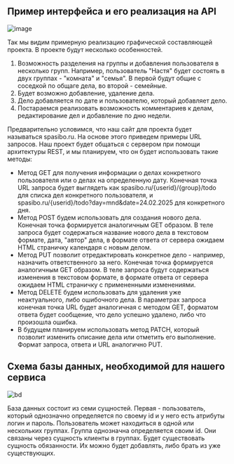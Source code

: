 ## Пример интерфейса и его реализация на API

![image](https://github.com/user-attachments/assets/4ab1d430-21f0-4d15-a4ed-81463c20ebb3)

Так мы видим примерную реализацию графической составляющей проекта. В проекте будут несколько особенностей. 
1. Возможность разделения на группы и добавления пользователя в несколько групп. Например, пользователь "Настя" будет состоять в двух группах - "комната" и "семья". В первой будут общие с соседкой по общаге дела, во второй - семейные.
2. Будет возможно добавление, удаление дела.
3. Дело добавляется по дате и пользователю, который добавляет дело.
4. Постараемся реализовать возможность комментариев к делам, редактирование дел и добавление по дню недели.

Предварительно условимся, что наш сайт для проекта будет называться spasibo.ru. На основе этого приведем примеры URL запросов. Наш проект будет общаться с сервером при помощи архитектуры REST, и мы планируем, что он будет использовать такие методы:
* Метод GET для получения информации о делах конкретного пользователя или о делах на определенную дату. Конечная точка URL запроса будет выглядеть как spasibo.ru/{userid}/{group}/todo для списка дел конкретного пользователя, и spasibo.ru/{userid}/todo?day=mnd&date=24.02.2025 для конкретного дня.
* Метод POST будем использовать для создания нового дела. Конечная точка формируется аналогичным GET образом. В теле запроса будет содержаться название нового дела в текстовом формате, дата, "автор" дела, в формате ответа от сервера ожидаем HTML страничку календаря с новым делом.
* Метод PUT позволит отредактировать конкретное дело - например, назначить ответственного за него. Конечная точка формируется аналогичным GET образом. В теле запроса будут содержаться изменения в текстовом формате, в формате ответа от сервера ожидаем HTML страничку с примененными изменениями.
* Метод DELETE будем использовать для удаления уже неактуального, либо ошибочного дела. В параметрах запроса конечная точка URL будет аналогичная с методом GET, форматом ответа будет сообщение, что дело успешно удалено, либо что произошла ошибка.
* В будущем планируем использовать метод PATCH, который позволит изменить описание дела или отметить его выполнение. Формат запроса, ответа и URL аналогично PUT.

## Схема базы данных, необходимой для нашего сервиса

![bd](https://sun9-78.userapi.com/impg/7pxBh4xO8We5YSjFIIybBR5_tvf7qBDw4FS-VA/4Lq_JXdINGU.jpg?size=1038x619&quality=95&sign=975b330b56cb435b0220285d419da58d&type=album)

База данных состоит из семи сущностей. 
Первая - пользователь, который однозначно определяется по своему id и у него есть атрибуты логин и пароль. Пользователь может находиться в одной или нескольких группах. Группа однозначна определяется своим id. Они связаны через сущность клиенты в группах. Будет существовать сущность обязанности. Их можно будет добавлять, либо брать из уже существующих. 
